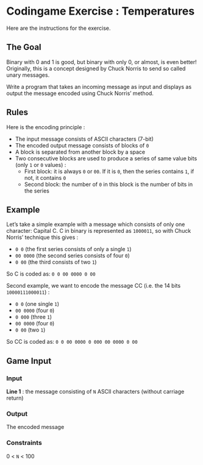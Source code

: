 # Codingame Exercise : Temperatures
Here are the instructions for the exercise.

## The Goal
Binary with 0 and 1 is good, but binary with only 0, or almost, is even better! Originally, this is a concept designed by Chuck Norris to send so called unary messages.

Write a program that takes an incoming message as input and displays as output the message encoded using Chuck Norris’ method.

## Rules
Here is the encoding principle :
* The input message consists of ASCII characters (7-bit)
* The encoded output message consists of blocks of `0`
* A block is separated from another block by a space
* Two consecutive blocks are used to produce a series of same value bits (only `1` or `0` values) :
    - First block: it is always `0` or `00`. If it is `0`, then the series contains `1`, if not, it contains `0`
    - Second block: the number of `0` in this block is the number of bits in the series

## Example
Let’s take a simple example with a message which consists of only one character: Capital C. C in binary is represented as `1000011`, so with Chuck Norris’ technique this gives :
* `0 0` (the first series consists of only a single `1`)
* `00 0000` (the second series consists of four `0`)
* `0 00` (the third consists of two `1`)

So C is coded as: `0 0 00 0000 0 00`

Second example, we want to encode the message CC (i.e. the 14 bits `10000111000011`) :
* `0 0` (one single `1`)
* `00 0000` (four `0`)
* `0 000` (three `1`)
* `00 0000` (four `0`)
* `0 00` (two `1`)

So CC is coded as: `0 0 00 0000 0 000 00 0000 0 00`

## Game Input
### Input
**Line 1** : the message consisting of `N` ASCII characters (without carriage return)

### Output
The encoded message

### Constraints
0 < `N` < 100
